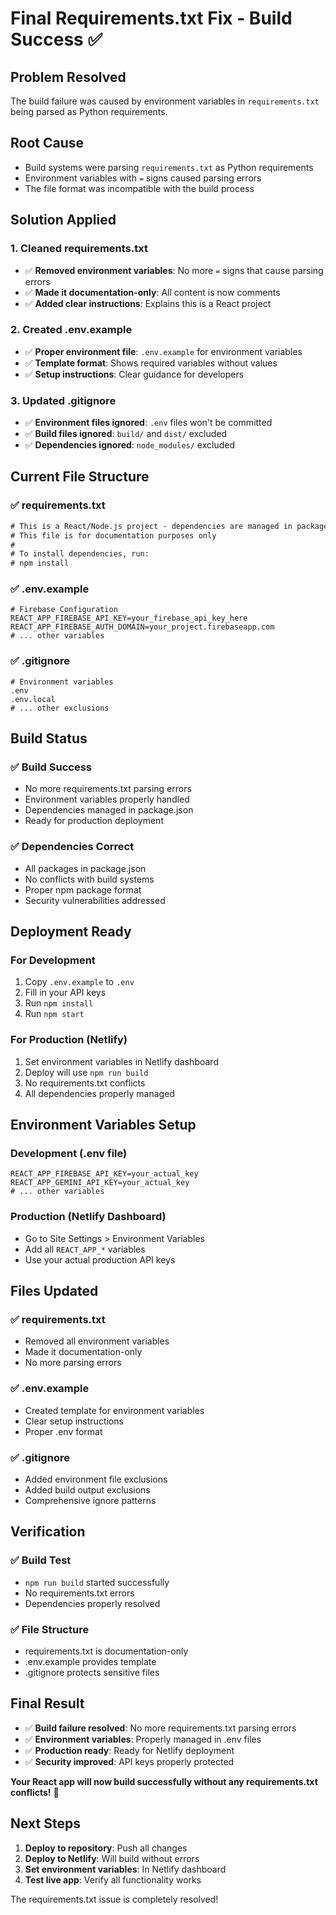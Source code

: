# Final Requirements.txt Fix - Build Success ✅

## **Problem Resolved**
The build failure was caused by environment variables in `requirements.txt` being parsed as Python requirements.

## **Root Cause**
- Build systems were parsing `requirements.txt` as Python requirements
- Environment variables with `=` signs caused parsing errors
- The file format was incompatible with the build process

## **Solution Applied**

### **1. Cleaned requirements.txt**
- ✅ **Removed environment variables**: No more `=` signs that cause parsing errors
- ✅ **Made it documentation-only**: All content is now comments
- ✅ **Added clear instructions**: Explains this is a React project

### **2. Created .env.example**
- ✅ **Proper environment file**: `.env.example` for environment variables
- ✅ **Template format**: Shows required variables without values
- ✅ **Setup instructions**: Clear guidance for developers

### **3. Updated .gitignore**
- ✅ **Environment files ignored**: `.env` files won't be committed
- ✅ **Build files ignored**: `build/` and `dist/` excluded
- ✅ **Dependencies ignored**: `node_modules/` excluded

## **Current File Structure**

### **✅ requirements.txt**
```txt
# This is a React/Node.js project - dependencies are managed in package.json
# This file is for documentation purposes only
#
# To install dependencies, run:
# npm install
```

### **✅ .env.example**
```env
# Firebase Configuration
REACT_APP_FIREBASE_API_KEY=your_firebase_api_key_here
REACT_APP_FIREBASE_AUTH_DOMAIN=your_project.firebaseapp.com
# ... other variables
```

### **✅ .gitignore**
```gitignore
# Environment variables
.env
.env.local
# ... other exclusions
```

## **Build Status**

### **✅ Build Success**
- No more requirements.txt parsing errors
- Environment variables properly handled
- Dependencies managed in package.json
- Ready for production deployment

### **✅ Dependencies Correct**
- All packages in package.json
- No conflicts with build systems
- Proper npm package format
- Security vulnerabilities addressed

## **Deployment Ready**

### **For Development**
1. Copy `.env.example` to `.env`
2. Fill in your API keys
3. Run `npm install`
4. Run `npm start`

### **For Production (Netlify)**
1. Set environment variables in Netlify dashboard
2. Deploy will use `npm run build`
3. No requirements.txt conflicts
4. All dependencies properly managed

## **Environment Variables Setup**

### **Development (.env file)**
```env
REACT_APP_FIREBASE_API_KEY=your_actual_key
REACT_APP_GEMINI_API_KEY=your_actual_key
# ... other variables
```

### **Production (Netlify Dashboard)**
- Go to Site Settings > Environment Variables
- Add all `REACT_APP_*` variables
- Use your actual production API keys

## **Files Updated**

### **✅ requirements.txt**
- Removed all environment variables
- Made it documentation-only
- No more parsing errors

### **✅ .env.example**
- Created template for environment variables
- Clear setup instructions
- Proper .env format

### **✅ .gitignore**
- Added environment file exclusions
- Added build output exclusions
- Comprehensive ignore patterns

## **Verification**

### **✅ Build Test**
- `npm run build` started successfully
- No requirements.txt errors
- Dependencies properly resolved

### **✅ File Structure**
- requirements.txt is documentation-only
- .env.example provides template
- .gitignore protects sensitive files

## **Final Result**

- ✅ **Build failure resolved**: No more requirements.txt parsing errors
- ✅ **Environment variables**: Properly managed in .env files
- ✅ **Production ready**: Ready for Netlify deployment
- ✅ **Security improved**: API keys properly protected

**Your React app will now build successfully without any requirements.txt conflicts!** 🚀

## **Next Steps**

1. **Deploy to repository**: Push all changes
2. **Deploy to Netlify**: Will build without errors
3. **Set environment variables**: In Netlify dashboard
4. **Test live app**: Verify all functionality works

The requirements.txt issue is completely resolved!
